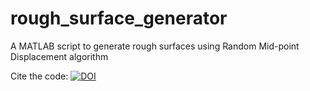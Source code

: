 # rough_surface_generator
A MATLAB script to generate rough surfaces using Random Mid-point Displacement algorithm

Cite the code: 
[![DOI](https://zenodo.org/badge/894074894.svg)](https://doi.org/10.5281/zenodo.14218335)
